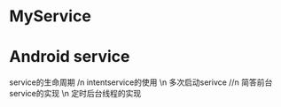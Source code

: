 # MyService

# Android service
service的生命周期 /n
intentservice的使用 \\n
多次启动serivce //n
简答前台service的实现 \n
定时后台线程的实现
